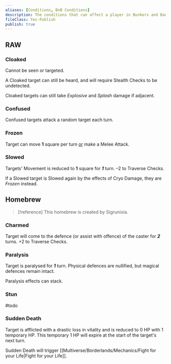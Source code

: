 ```yaml
---
aliases: [Conditions, BnB Conditions]
description: The conditions that can affect a player in Bunkers and Badasses
fileClass: Yes-Publish
publish: true
---
```


## RAW

### Cloaked

Cannot be seen or targeted. 

A Cloaked target can still be heard, and will require Stealth Checks to be undetected. 

Cloaked targets can still take *Explosive* and *Splash* damage if adjacent.

### Confused

Confused targets attack a random target each turn.

### Frozen

Target can move **1** square per turn <u>or</u> make a Melee Attack.

### Slowed

Targets' Movement is reduced to **1** square for ***1*** turn. –2 to Traverse Checks. 

If a Slowed target is Slowed again by the effects of Cryo Damage, they are *Frozen* instead.

## Homebrew

> [!reference] This homebrew is created by Sigrunixia.

### Charmed

Target will come to the defence (or assist with offence) of the caster for ***2*** turns. +2 to Traverse Checks. 

### Paralysis

Target is paralysed for ***1*** turn. Physical defences are nullified, but magical defences remain intact. 

Paralysis effects can stack. 

### Stun

#todo

### Sudden Death

Target is afflicted with a drastic loss in vitality and is reduced to 0 HP with 1 temporary HP. This temporary 1 HP will expire at the start of the target's next turn. 

Sudden Death will trigger [[Multiverse/Borderlands/Mechanics/Fight for your Life|Fight for your Life]].

